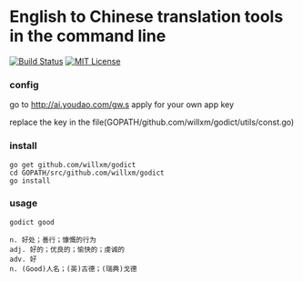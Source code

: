 English to Chinese translation tools in the command line
===
[![Build Status](https://travis-ci.org/willxm/godict.svg?branch=master)](https://travis-ci.org/willxm/godict)
[![MIT License](http://img.shields.io/badge/license-MIT-blue.svg)][license]


[license]: https://github.com/willxm/godict/blob/master/LICENSE

### config
go to http://ai.youdao.com/gw.s
apply for your own app key

replace the key in the file(GOPATH/github.com/willxm/godict/utils/const.go)

### install
```
go get github.com/willxm/godict
cd GOPATH/src/github.com/willxm/godict
go install
```
### usage

```
godict good

n. 好处；善行；慷慨的行为
adj. 好的；优良的；愉快的；虔诚的
adv. 好
n. (Good)人名；(英)古德；(瑞典)戈德
```